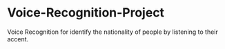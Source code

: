# Voice-Recognition-Project
Voice Recognition for identify the nationality of people by listening to their accent.
